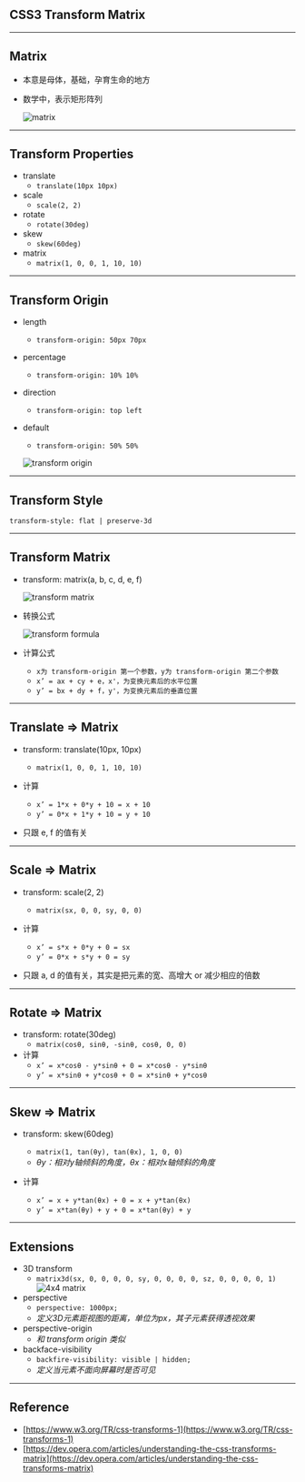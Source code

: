 
## CSS3 Transform Matrix

----

## Matrix

* 本意是母体，基础，孕育生命的地方

* 数学中，表示矩形阵列

  ![matrix](http://odqtkmbuu.bkt.clouddn.com/1.png)

----

## Transform Properties

* translate
  - `translate(10px 10px)`
* scale
  - `scale(2, 2)`
* rotate
  - `rotate(30deg)`
* skew
  - `skew(60deg)`
* matrix
  - `matrix(1, 0, 0, 1, 10, 10)`

----

## Transform Origin

* length
  - `transform-origin: 50px 70px`
* percentage
  - `transform-origin: 10% 10%`
* direction
  - `transform-origin: top left`
* default
  - `transform-origin: 50% 50%`
  
  ![transform origin](http://odqtkmbuu.bkt.clouddn.com/2.png)

----

## Transform Style

`transform-style: flat | preserve-3d`

----

## Transform Matrix

* transform: matrix(a, b, c, d, e, f)

  ![transform matrix](http://odqtkmbuu.bkt.clouddn.com/3.png)
  
* 转换公式

  ![transform formula](http://odqtkmbuu.bkt.clouddn.com/4.png)
  
* 计算公式
  - `x为 transform-origin 第一个参数，y为 transform-origin 第二个参数`
  - `x’ = ax + cy + e，x'，为变换元素后的水平位置`
  - `y’ = bx + dy + f，y'，为变换元素后的垂直位置`

----

## Translate => Matrix

* transform: translate(10px, 10px)
  - `matrix(1, 0, 0, 1, 10, 10)`

* 计算
  - `x’ = 1*x + 0*y + 10 = x + 10`
  - `y’ = 0*x + 1*y + 10 = y + 10`

* 只跟 e, f 的值有关

----

## Scale => Matrix

* transform: scale(2, 2)
  - `matrix(sx, 0, 0, sy, 0, 0)`

* 计算
  - `x’ = s*x + 0*y + 0 = sx`
  - `y’ = 0*x + s*y + 0 = sy`

* 只跟 a, d 的值有关，其实是把元素的宽、高增大 or 减少相应的倍数

----

## Rotate => Matrix

* transform: rotate(30deg)
  - `matrix(cosθ, sinθ, -sinθ, cosθ, 0, 0)`
* 计算
  - `x’ = x*cosθ - y*sinθ + 0 = x*cosθ - y*sinθ`
  - `y’ = x*sinθ + y*cosθ + 0 = x*sinθ + y*cosθ`

----

## Skew => Matrix

* transform: skew(60deg)
  - `matrix(1, tan(θy), tan(θx), 1, 0, 0)`
  - *θy：相对y轴倾斜的角度，θx：相对x轴倾斜的角度*

* 计算
  - `x’ = x + y*tan(θx) + 0 = x + y*tan(θx)`
  - `y’ = x*tan(θy) + y + 0 = x*tan(θy) + y`

----

## Extensions

* 3D transform
  - `matrix3d(sx, 0, 0, 0, 0, sy, 0, 0, 0, 0, sz, 0, 0, 0, 0, 1)`
  ![4x4 matrix](http://odqtkmbuu.bkt.clouddn.com/5.png)
* perspective
  - `perspective: 1000px;`
  - *定义3D元素距视图的距离，单位为px，其子元素获得透视效果*
* perspective-origin
  - *和 transform origin 类似*
* backface-visibility
  - `backfire-visibility: visible | hidden;`
  - *定义当元素不面向屏幕时是否可见*

----

## Reference

* [https://www.w3.org/TR/css-transforms-1](https://www.w3.org/TR/css-transforms-1)
* [https://dev.opera.com/articles/understanding-the-css-transforms-matrix](https://dev.opera.com/articles/understanding-the-css-transforms-matrix)
